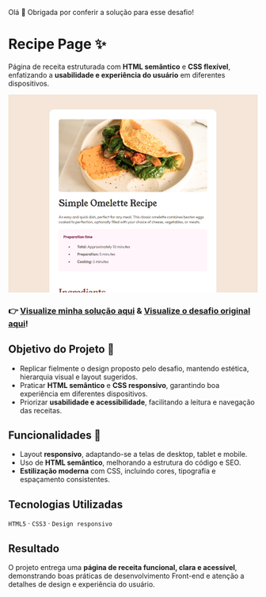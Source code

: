 Olá 👋 Obrigada por conferir a solução para esse desafio!

# Recipe Page ✨

Página de receita estruturada com **HTML semântico** e **CSS flexível**, enfatizando a **usabilidade e experiência do usuário** em diferentes dispositivos.

<img src="preview.png" alt="preview-desafio" height="400" />

### 👉 [Visualize minha solução aqui](https://roberta-silva.github.io/frontend-mentor-desafios/recipe-page/) & [Visualize o desafio original aqui](https://www.frontendmentor.io/challenges/recipe-page-KiTsR8QQKm)!

## Objetivo do Projeto 📌

- Replicar fielmente o design proposto pelo desafio, mantendo estética, hierarquia visual e layout sugeridos.
- Praticar **HTML semântico** e **CSS responsivo**, garantindo boa experiência em diferentes dispositivos.
- Priorizar **usabilidade e acessibilidade**, facilitando a leitura e navegação das receitas.

## Funcionalidades 🚀

- Layout **responsivo**, adaptando-se a telas de desktop, tablet e mobile.
- Uso de **HTML semântico**, melhorando a estrutura do código e SEO.
- **Estilização moderna** com CSS, incluindo cores, tipografia e espaçamento consistentes.

## Tecnologias Utilizadas

`HTML5` · `CSS3` · `Design responsivo`

## Resultado

O projeto entrega uma **página de receita funcional, clara e acessível**, demonstrando boas práticas de desenvolvimento Front-end e atenção a detalhes de design e experiência do usuário.
